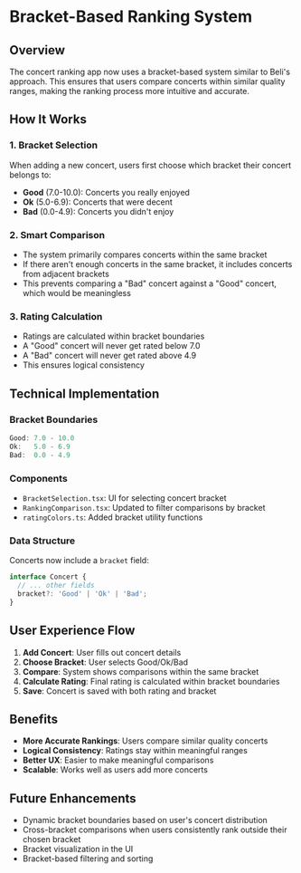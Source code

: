 # Bracket-Based Ranking System

## Overview

The concert ranking app now uses a bracket-based system similar to Beli's approach. This ensures that users compare concerts within similar quality ranges, making the ranking process more intuitive and accurate.

## How It Works

### 1. Bracket Selection
When adding a new concert, users first choose which bracket their concert belongs to:
- **Good** (7.0-10.0): Concerts you really enjoyed
- **Ok** (5.0-6.9): Concerts that were decent  
- **Bad** (0.0-4.9): Concerts you didn't enjoy

### 2. Smart Comparison
- The system primarily compares concerts within the same bracket
- If there aren't enough concerts in the same bracket, it includes concerts from adjacent brackets
- This prevents comparing a "Bad" concert against a "Good" concert, which would be meaningless

### 3. Rating Calculation
- Ratings are calculated within bracket boundaries
- A "Good" concert will never get rated below 7.0
- A "Bad" concert will never get rated above 4.9
- This ensures logical consistency

## Technical Implementation

### Bracket Boundaries
```typescript
Good: 7.0 - 10.0
Ok:   5.0 - 6.9  
Bad:  0.0 - 4.9
```

### Components
- `BracketSelection.tsx`: UI for selecting concert bracket
- `RankingComparison.tsx`: Updated to filter comparisons by bracket
- `ratingColors.ts`: Added bracket utility functions

### Data Structure
Concerts now include a `bracket` field:
```typescript
interface Concert {
  // ... other fields
  bracket?: 'Good' | 'Ok' | 'Bad';
}
```

## User Experience Flow

1. **Add Concert**: User fills out concert details
2. **Choose Bracket**: User selects Good/Ok/Bad
3. **Compare**: System shows comparisons within the same bracket
4. **Calculate Rating**: Final rating is calculated within bracket boundaries
5. **Save**: Concert is saved with both rating and bracket

## Benefits

- **More Accurate Rankings**: Users compare similar quality concerts
- **Logical Consistency**: Ratings stay within meaningful ranges
- **Better UX**: Easier to make meaningful comparisons
- **Scalable**: Works well as users add more concerts

## Future Enhancements

- Dynamic bracket boundaries based on user's concert distribution
- Cross-bracket comparisons when users consistently rank outside their chosen bracket
- Bracket visualization in the UI
- Bracket-based filtering and sorting 
